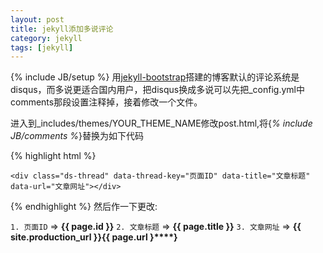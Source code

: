 ```yaml
---
layout: post
title: jekyll添加多说评论
category: jekyll
tags: [jekyll]
---
```

{% include JB/setup %}
用[jekyll-bootstrap](http://jekyllbootstrap.com)搭建的博客默认的评论系统是disqus，而多说更适合国内用户，把disqus换成多说可以先把_config.yml中comments那段设置注释掉，接着修改一个文件。

进入到_includes/themes/YOUR_THEME_NAME修改post.html,将\{*% include JB/comments %*\}替换为如下代码

{% highlight html %}

<!-- 多说评论框 start -->
	<div class="ds-thread" data-thread-key="页面ID" data-title="文章标题" data-url="文章网址"></div>
<!-- 多说评论框 end -->
<!-- 多说公共JS代码 start (一个网页只需插入一次) -->
<script type="text/javascript">
var duoshuoQuery = {short_name:"codedcat"};
	(function() {
		var ds = document.createElement('script');
		ds.type = 'text/javascript';ds.async = true;
		ds.src = (document.location.protocol == 'https:' ? 'https:' : 
		'http:') + '//static.duoshuo.com/embed.js';
		ds.charset = 'UTF-8';
		(document.getElementsByTagName('head')[0] 
		 || document.getElementsByTagName('body')[0]).appendChild(ds);
	})();
</script>
<!-- 多说公共JS代码 end -->

{% endhighlight %}
然后作一下更改:

`1. 页面ID`    => **{****{ page.id }****}**
`2. 文章标题` => **{****{ page.title }****}**
`3. 文章网址`  => **{****{ site.production_url }****}****{****{ page.url }****}**

